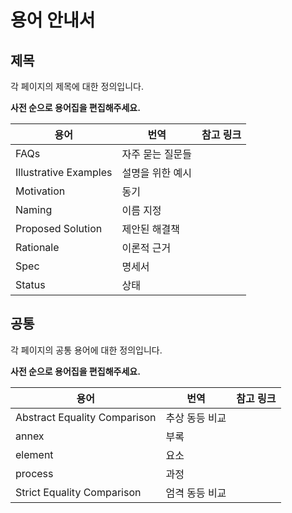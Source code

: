 # 용어 안내서

## 제목

각 페이지의 제목에 대한 정의입니다.

**사전 순으로 용어집을 편집해주세요.**

| 용어 | 번역 | 참고 링크 |
| --- | --- | --- |
| FAQs | 자주 묻는 질문들 | |
| Illustrative Examples | 설명을 위한 예시 | |
| Motivation | 동기 | |
| Naming | 이름 지정 | |
| Proposed Solution | 제안된 해결책 | |
| Rationale | 이론적 근거 | |
| Spec | 명세서 | |
| Status | 상태 | |

## 공통

각 페이지의 공통 용어에 대한 정의입니다.

**사전 순으로 용어집을 편집해주세요.**

| 용어 | 번역 | 참고 링크 |
| --- | --- | --- |
| Abstract Equality Comparison | 추상 동등 비교 | |
| annex | 부록 | |
| element | 요소 | |
| process | 과정 | |
| Strict Equality Comparison | 엄격 동등 비교 | |

